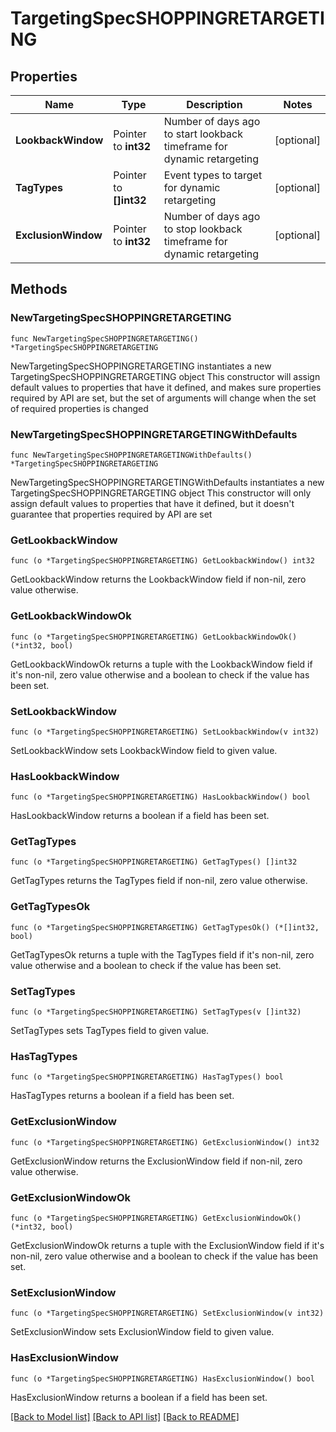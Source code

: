 # TargetingSpecSHOPPINGRETARGETING

## Properties

Name | Type | Description | Notes
------------ | ------------- | ------------- | -------------
**LookbackWindow** | Pointer to **int32** | Number of days ago to start lookback timeframe for dynamic retargeting | [optional] 
**TagTypes** | Pointer to **[]int32** | Event types to target for dynamic retargeting | [optional] 
**ExclusionWindow** | Pointer to **int32** | Number of days ago to stop lookback timeframe for dynamic retargeting | [optional] 

## Methods

### NewTargetingSpecSHOPPINGRETARGETING

`func NewTargetingSpecSHOPPINGRETARGETING() *TargetingSpecSHOPPINGRETARGETING`

NewTargetingSpecSHOPPINGRETARGETING instantiates a new TargetingSpecSHOPPINGRETARGETING object
This constructor will assign default values to properties that have it defined,
and makes sure properties required by API are set, but the set of arguments
will change when the set of required properties is changed

### NewTargetingSpecSHOPPINGRETARGETINGWithDefaults

`func NewTargetingSpecSHOPPINGRETARGETINGWithDefaults() *TargetingSpecSHOPPINGRETARGETING`

NewTargetingSpecSHOPPINGRETARGETINGWithDefaults instantiates a new TargetingSpecSHOPPINGRETARGETING object
This constructor will only assign default values to properties that have it defined,
but it doesn't guarantee that properties required by API are set

### GetLookbackWindow

`func (o *TargetingSpecSHOPPINGRETARGETING) GetLookbackWindow() int32`

GetLookbackWindow returns the LookbackWindow field if non-nil, zero value otherwise.

### GetLookbackWindowOk

`func (o *TargetingSpecSHOPPINGRETARGETING) GetLookbackWindowOk() (*int32, bool)`

GetLookbackWindowOk returns a tuple with the LookbackWindow field if it's non-nil, zero value otherwise
and a boolean to check if the value has been set.

### SetLookbackWindow

`func (o *TargetingSpecSHOPPINGRETARGETING) SetLookbackWindow(v int32)`

SetLookbackWindow sets LookbackWindow field to given value.

### HasLookbackWindow

`func (o *TargetingSpecSHOPPINGRETARGETING) HasLookbackWindow() bool`

HasLookbackWindow returns a boolean if a field has been set.

### GetTagTypes

`func (o *TargetingSpecSHOPPINGRETARGETING) GetTagTypes() []int32`

GetTagTypes returns the TagTypes field if non-nil, zero value otherwise.

### GetTagTypesOk

`func (o *TargetingSpecSHOPPINGRETARGETING) GetTagTypesOk() (*[]int32, bool)`

GetTagTypesOk returns a tuple with the TagTypes field if it's non-nil, zero value otherwise
and a boolean to check if the value has been set.

### SetTagTypes

`func (o *TargetingSpecSHOPPINGRETARGETING) SetTagTypes(v []int32)`

SetTagTypes sets TagTypes field to given value.

### HasTagTypes

`func (o *TargetingSpecSHOPPINGRETARGETING) HasTagTypes() bool`

HasTagTypes returns a boolean if a field has been set.

### GetExclusionWindow

`func (o *TargetingSpecSHOPPINGRETARGETING) GetExclusionWindow() int32`

GetExclusionWindow returns the ExclusionWindow field if non-nil, zero value otherwise.

### GetExclusionWindowOk

`func (o *TargetingSpecSHOPPINGRETARGETING) GetExclusionWindowOk() (*int32, bool)`

GetExclusionWindowOk returns a tuple with the ExclusionWindow field if it's non-nil, zero value otherwise
and a boolean to check if the value has been set.

### SetExclusionWindow

`func (o *TargetingSpecSHOPPINGRETARGETING) SetExclusionWindow(v int32)`

SetExclusionWindow sets ExclusionWindow field to given value.

### HasExclusionWindow

`func (o *TargetingSpecSHOPPINGRETARGETING) HasExclusionWindow() bool`

HasExclusionWindow returns a boolean if a field has been set.


[[Back to Model list]](../README.md#documentation-for-models) [[Back to API list]](../README.md#documentation-for-api-endpoints) [[Back to README]](../README.md)


